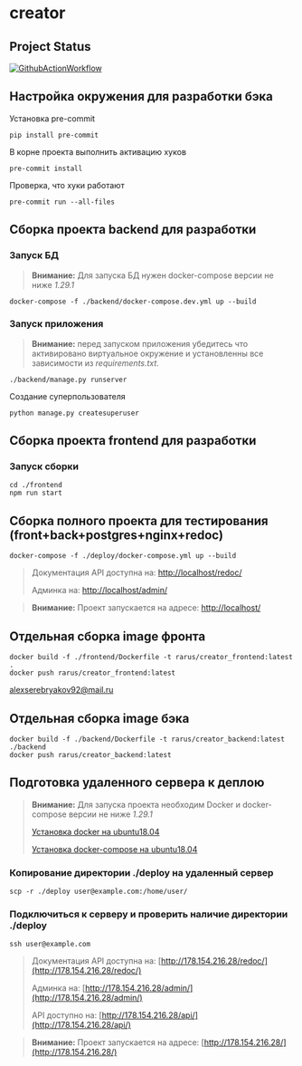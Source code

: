 # creator

## Project Status

[![GithubActionWorkflow](https://github.com/AlexRarus/creator/actions/workflows/main.yml/badge.svg)](https://github.com/AlexRarus/creator/actions)

## Настройка окружения для разработки бэка
Установка pre-commit
```shell
pip install pre-commit
```
В корне проекта выполнить активацию хуков
```shell
pre-commit install
```
Проверка, что хуки работают
```shell
pre-commit run --all-files
```

## Сборка проекта backend для разработки
### Запуск БД
> **Внимание:** Для запуска БД нужен docker-compose версии не ниже *1.29.1*
```shell
docker-compose -f ./backend/docker-compose.dev.yml up --build
```
### Запуск приложения
> **Внимание:** перед запуском приложения убедитесь что активировано виртуальное окружение и установленны все зависимости из *requirements.txt*.
```shell
./backend/manage.py runserver
```
Создание суперпользователя
```shell
python manage.py createsuperuser
```

## Сборка проекта frontend для разработки
### Запуск сборки
```shell
cd ./frontend
npm run start
```

## Сборка полного проекта для тестирования (front+back+postgres+nginx+redoc)
```shell
docker-compose -f ./deploy/docker-compose.yml up --build
```
> Документация API доступна на: [http://localhost/redoc/](http://localhost/redoc/)
> 
> Админка на: [http://localhost/admin/](http://localhost/admin/)

> **Внимание:** Проект запускается на адресе: [http://localhost/](http://localhost/)


## Отдельная сборка image фронта
```shell
docker build -f ./frontend/Dockerfile -t rarus/creator_frontend:latest .
docker push rarus/creator_frontend:latest
```
alexserebryakov92@mail.ru
## Отдельная сборка image бэка
```shell
docker build -f ./backend/Dockerfile -t rarus/creator_backend:latest ./backend
docker push rarus/creator_backend:latest
```

## Подготовка удаленного сервера к деплою
> **Внимание:** Для запуска проекта необходим Docker и docker-compose версии не ниже *1.29.1*
> 
> [Установка docker на ubuntu18.04](https://www.digitalocean.com/community/tutorials/how-to-install-and-use-docker-on-ubuntu-18-04)
> 
> [Установка docker-compose на ubuntu18.04](https://www.digitalocean.com/community/tutorials/how-to-install-docker-compose-on-ubuntu-18-04-ru)
### Копирование директории ./deploy на удаленный сервер
```shell
scp -r ./deploy user@example.com:/home/user/
```
### Подключиться к серверу и проверить наличие директории ./deploy
```shell
ssh user@example.com
```

> Документация API доступна на: [http://178.154.216.28/redoc/](http://178.154.216.28/redoc/)
> 
> Админка на: [http://178.154.216.28/admin/](http://178.154.216.28/admin/)
> 
> API доступно на: [http://178.154.216.28/api/](http://178.154.216.28/api/)

> **Внимание:** Проект запускается на адресе: [http://178.154.216.28/](http://178.154.216.28/)
